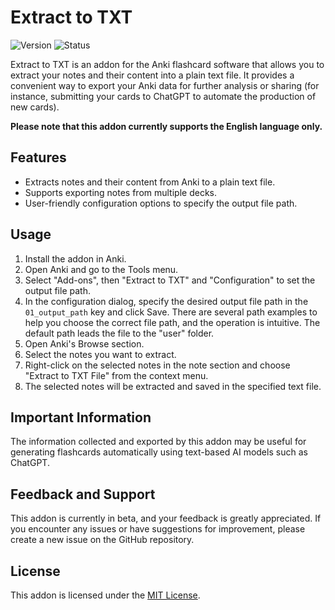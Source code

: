 # Extract to TXT

![Version](https://img.shields.io/badge/version-b1.0.0-blue.svg)
![Status](https://img.shields.io/badge/status-beta-orange.svg)

Extract to TXT is an addon for the Anki flashcard software that allows you to extract your notes and their content into a plain text file. It provides a convenient way to export your Anki data for further analysis or sharing (for instance, submitting your cards to ChatGPT to automate the production of new cards).

**Please note that this addon currently supports the English language only.**

## Features

- Extracts notes and their content from Anki to a plain text file.
- Supports exporting notes from multiple decks.
- User-friendly configuration options to specify the output file path.

## Usage

1. Install the addon in Anki.
2. Open Anki and go to the Tools menu.
3. Select "Add-ons", then "Extract to TXT" and "Configuration" to set the output file path.
4. In the configuration dialog, specify the desired output file path in the `01_output_path` key and click Save. There are several path examples to help you choose the correct file path, and the operation is intuitive. The default path leads the file to the "user" folder.
5. Open Anki's Browse section.
6. Select the notes you want to extract.
7. Right-click on the selected notes in the note section and choose "Extract to TXT File" from the context menu.
8. The selected notes will be extracted and saved in the specified text file.

## Important Information

The information collected and exported by this addon may be useful for generating flashcards automatically using text-based AI models such as ChatGPT.

## Feedback and Support

This addon is currently in beta, and your feedback is greatly appreciated. If you encounter any issues or have suggestions for improvement, please create a new issue on the GitHub repository.

## License

This addon is licensed under the [MIT License](LICENSE).
